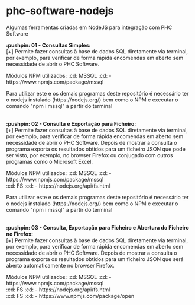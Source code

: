 # phc-software-nodejs
Algumas ferramentas criadas em NodeJS para integração com PHC Software

<div> <strong>:pushpin: 01 - Consultas Simples:</strong>
    <br>[+] Permite fazer consultas à base de dados SQL diretamente via terminal, por exemplo, para verificar de forma rápida encomendas em aberto sem necessidade de abrir o PHC Software.
    <p>Módulos NPM utilizados: :cd: MSSQL :cd: - https://www.npmjs.com/package/mssql <br> <p>Para utilizar este e os demais programas deste repositório é necessário ter o nodejs instalado (https://nodejs.org/) bem como o NPM e executar o comando "npm i mssql" a partir do terminal </p>
    
 </div>
 
<br>
 
 <div> <strong>:pushpin: 02 - Consulta e Exportação para Ficheiro:</strong>
    <br>[+] Permite fazer consultas à base de dados SQL diretamente via terminal, por exemplo, para verificar de forma rápida encomendas em aberto sem necessidade de abrir o PHC Software. Depois de mostrar a consulta o programa exporta os resultados obtidos para um ficheiro JSON que pode ser visto, por exemplo, no browser Firefox ou conjugado com outros programas como o Microsoft Excel.
    <p>Módulos NPM utilizados: :cd: MSSQL :cd: - https://www.npmjs.com/package/mssql <br> :cd: FS :cd: - https://nodejs.org/api/fs.html <br><p>Para utilizar este e os demais programas deste repositório é necessário ter o nodejs instalado (https://nodejs.org/) bem como o NPM e executar o comando "npm i mssql" a partir do terminal </p>
    
 </div>

<br>
 
 <div> <strong>:pushpin: 03 - Consulta, Exportação para Ficheiro e Abertura do Ficheiro no Firefox:</strong>
    <br>[+] Permite fazer consultas à base de dados SQL diretamente via terminal, por exemplo, para verificar de forma rápida encomendas em aberto sem necessidade de abrir o PHC Software. Depois de mostrar a consulta o programa exporta os resultados obtidos para um ficheiro JSON que será aberto automaticamente no browser Firefox.
    <p>Módulos NPM utilizados: :cd: MSSQL :cd: - https://www.npmjs.com/package/mssql <br> :cd: FS :cd: - https://nodejs.org/api/fs.html <br> :cd: FS :cd: -  https://www.npmjs.com/package/open <br> 
    
 </div>
